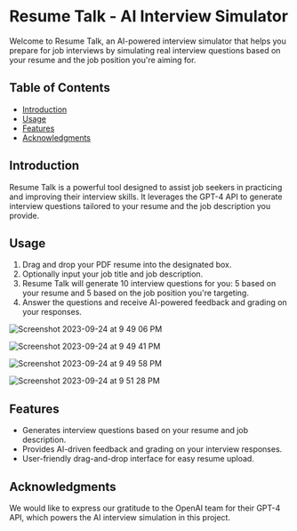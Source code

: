 # Resume Talk - AI Interview Simulator

Welcome to Resume Talk, an AI-powered interview simulator that helps you prepare for job interviews by simulating real interview questions based on your resume and the job position you're aiming for.

## Table of Contents

- [Introduction](#introduction)
- [Usage](#usage)
- [Features](#features)
- [Acknowledgments](#acknowledgments)

## Introduction

Resume Talk is a powerful tool designed to assist job seekers in practicing and improving their interview skills. It leverages the GPT-4 API to generate interview questions tailored to your resume and the job description you provide.

## Usage

1. Drag and drop your PDF resume into the designated box.
2. Optionally input your job title and job description.
3. Resume Talk will generate 10 interview questions for you: 5 based on your resume and 5 based on the job position you're targeting.
4. Answer the questions and receive AI-powered feedback and grading on your responses.

![Screenshot 2023-09-24 at 9 49 06 PM](https://github.com/Fullooh/CodeDays/assets/58962478/36418a7e-ae09-4490-affc-e63cd591512f)

![Screenshot 2023-09-24 at 9 49 41 PM](https://github.com/Fullooh/CodeDays/assets/58962478/4de83acc-8ef1-41a9-9e8c-b72180ad1532)

![Screenshot 2023-09-24 at 9 49 58 PM](https://github.com/Fullooh/CodeDays/assets/58962478/27e10518-aff4-469d-9a71-32e74c771979)

![Screenshot 2023-09-24 at 9 51 28 PM](https://github.com/Fullooh/CodeDays/assets/58962478/3a4882fc-a979-4bbc-ae69-6f144ee91c75)


## Features

- Generates interview questions based on your resume and job description.
- Provides AI-driven feedback and grading on your interview responses.
- User-friendly drag-and-drop interface for easy resume upload.

## Acknowledgments

We would like to express our gratitude to the OpenAI team for their GPT-4 API, which powers the AI interview simulation in this project.
